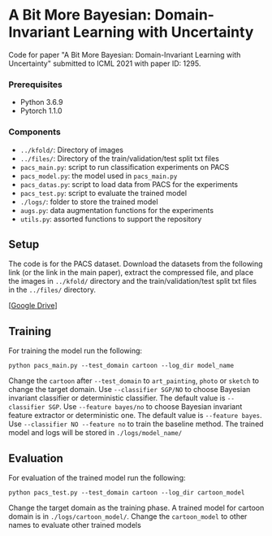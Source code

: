 # A Bit More Bayesian: Domain-Invariant Learning with Uncertainty
Code for paper "A Bit More Bayesian: Domain-Invariant Learning with Uncertainty" submitted to ICML 2021 with paper ID: 1295.

### Prerequisites
 - Python 3.6.9
 - Pytorch 1.1.0

### Components
 - `../kfold/`: Directory of images
 - `../files/`: Directory of the train/validation/test split txt files
 - `pacs_main.py`: script to run classification experiments on PACS
 - `pacs_model.py`: the model used in `pacs_main.py`
 - `pacs_datas.py`: script to load data from PACS for the experiments
 - `pacs_test.py`: script to evaluate the trained model
 - `./logs/`: folder to store the trained model
 - `augs.py`: data augmentation functions for the experiments
 - `utils.py`: assorted functions to support the repository
 


## Setup
The code is for the PACS dataset. Download the datasets from the following link (or the link in the main paper), extract the compressed file, and place the images in `../kfold/` directory and the train/validation/test split txt files in the `../files/` directory.

[[Google Drive](https://drive.google.com/drive/folders/0B6x7gtvErXgfUU1WcGY5SzdwZVk)]

## Training
For training the model run the following:
```
python pacs_main.py --test_domain cartoon --log_dir model_name
```
Change the `cartoon` after `--test_domain` to `art_painting`, `photo` or `sketch` to change the target domain.
Use `--classifier SGP/NO` to choose Bayesian invariant classifier or deterministic classifier. The default value is `--classifier SGP`.
Use `--feature bayes/no` to choose Bayesian invariant feature extractor or deterministic one. The default value is `--feature bayes`.
Use `--classifier NO --feature no` to train the baseline method.
The trained model and logs will be stored in `./logs/model_name/`

## Evaluation
For evaluation of the trained model run the following:
```
python pacs_test.py --test_domain cartoon --log_dir cartoon_model
```
Change the target domain as the training phase.
A trained model for cartoon domain is in `./logs/cartoon_model/`. Change the `cartoon_model` to other names to evaluate other trained models
